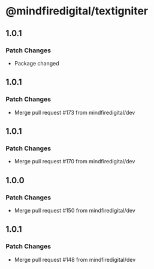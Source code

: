 # @mindfiredigital/textigniter

## 1.0.1

### Patch Changes

- Package changed

## 1.0.1

### Patch Changes

- Merge pull request #173 from mindfiredigital/dev

## 1.0.1

### Patch Changes

- Merge pull request #170 from mindfiredigital/dev

## 1.0.0

### Patch Changes

- Merge pull request #150 from mindfiredigital/dev

## 1.0.1

### Patch Changes

- Merge pull request #148 from mindfiredigital/dev
